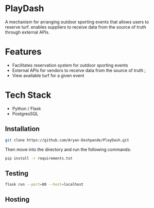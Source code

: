 # PlayDash
A mechanism for arranging outdoor sporting events that allows users to reserve turf. enables suppliers to receive data from the source of truth through external APIs.

# Features
- Facilitates reservation system for outdoor sporting events
- External APIs for vendors to receive data from the source of truth ;
- View available turf for a given event

# Tech Stack
- Python / Flask
- PostgresSQL

## Installation 
```sh
git clone https://github.com/Aryan-Deshpande/PlayDash.git
```
Then move into the directory and run the following commands:
```sh
pip install -r requirements.txt
```

## Testing
```sh
flask run --port=80 --host=localhost
```

## Hosting



